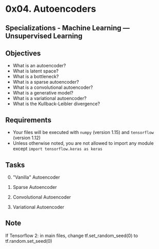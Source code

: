 # 0x04. Autoencoders
## Specializations - Machine Learning ― Unsupervised Learning
## Objectives
* What is an autoencoder?
* What is latent space?
* What is a bottleneck?
* What is a sparse autoencoder?
* What is a convolutional autoencoder?
* What is a generative model?
* What is a variational autoencoder?
* What is the Kullback-Leibler divergence?

## Requirements
* Your files will be executed with `numpy` (version 1.15) and `tensorflow` (version 1.12)
* Unless otherwise noted, you are not allowed to import any module except `import tensorflow.keras as keras`

## Tasks
0. "Vanilla" Autoencoder

1. Sparse Autoencoder

2. Convolutional Autoencoder

3. Variational Autoencoder

## Note
If Tensorflow 2: in main files, change tf.set_random_seed(0) to tf.random.set_seed(0)
